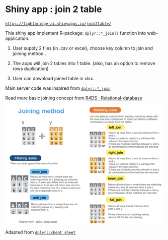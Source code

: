 
<!-- README.md is generated from README.Rmd. Please edit that file -->

# Shiny app : join 2 table

<!-- badges: start -->
<!-- badges: end -->

[`https://lightbridge-ai.shinyapps.io/join2table/`](https://lightbridge-ai.shinyapps.io/join2table/)

This shiny app implement R-package: `dplyr::*_join()` function into
web-application.

1.  User supply 2 files (in .csv or excel), choose key column to join
    and joining method .

2.  The apps will join 2 tables into 1 table. (also, has an option to
    remove rows duplication)

3.  User can download joined table in xlsx.

Main server code was inspired from
[`dplyr::*_join`](https://dplyr.tidyverse.org/reference/join.html)

Read more basic joining concept from [R4DS :
Relational-database](https://r4ds.had.co.nz/relational-data.html#relational-data)

![](www/joining_method.png)

Adapted from
[`dplyr::cheat sheet`](https://github.com/rstudio/cheatsheets/blob/master/data-transformation.pdf)
